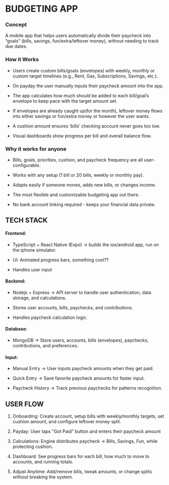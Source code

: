 # BUDGETING APP 

### Concept
A mobile app that helps users automatically divide their paycheck into “goals” (bills, savings, fun/extra/leftover money), without needing to track due dates.

### How it Works

- Users create custom bills/goals (envelopes) with weekly, monthly or custom target timelines (e.g., Rent, Gas, Subscriptions, Savings, etc.).

- On payday the user manually inputs their paycheck amount into the app.

- The app calculates how much should be added to each bill/goal’s envelope to keep pace with the target amount set.

- If envelopes are already caught up(for the month), leftover money flows into either savings or fun/extra money or however the user wants.

- A cushion amount ensures ‘bills’ checking account never goes too low.

- Visual dashboards show progress per bill and overall balance flow.

### Why it works for anyone
- Bills, goals, priorities, cushion, and paycheck frequency are all user-configurable.

- Works with any setup (1 bill or 20 bills, weekly or monthly pay).

- Adapts easily if someone moves, adds new bills, or changes income.

- The most flexible and customizable budgeting app out there.

- No bank account linking required - keeps your financial data private.

## TECH STACK

#### Frontend: 
- TypeScript + React Native (Expo) -> builds the ios/android app, run on the iphone simulator.

- UI: Animated progress bars, something cool??

- Handles user input

#### Backend:
- Nodejs + Express -> API server to handle user authentication, data storage, and calculations.

- Stores user accounts, bills, paychecks, and contributions.

- Handles paycheck calculation logic.

#### Database:
- MongoDB -> Store users, accounts, bills (envelopes), paychecks, contributions, and preferences.

#### Input:
- Manual Entry -> User inputs paycheck amounts when they get paid.

- Quick Entry -> Save favorite paycheck amounts for faster input.

- Paycheck History -> Track previous paychecks for patterns recognition.

## USER FLOW

1. Onboarding: Create account, setup bills with weekly/monthly targets, set cushion amount, and configure leftover money split.

2. Payday: User taps "Got Paid" button and enters their paycheck amount

3. Calculations: Engine distributes paycheck -> Bills, Savings, Fun, while protecting cushion.

4. Dashboard: See progress bars for each bill, how much to move to accounts, and running totals.

5. Adjust Anytime: Add/remove bills, tweak amounts, or change splits without breaking the system.
